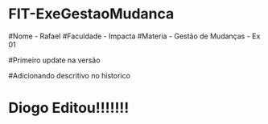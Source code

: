 # FIT-ExeGestaoMudanca

#Nome - Rafael
#Faculdade - Impacta
#Materia - Gestão de Mudanças - Ex 01

#Primeiro update na versão 

#Adicionando descritivo no historico

# Diogo Editou!!!!!!!
